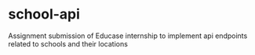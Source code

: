 # school-api
Assignment submission of Educase internship to implement api endpoints related to schools and their locations
